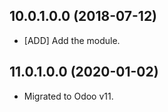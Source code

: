 ## 10.0.1.0.0 (2018-07-12)

- \[ADD\] Add the module.

## 11.0.1.0.0 (2020-01-02)

- Migrated to Odoo v11.
